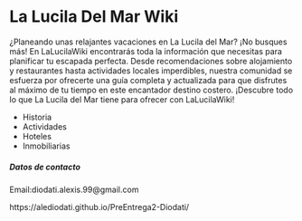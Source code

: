 <h1>La Lucila Del Mar Wiki</h1>
<p>¿Planeando unas relajantes vacaciones en La Lucila del Mar? ¡No busques más! En LaLucilaWiki encontrarás toda la información que necesitas para planificar tu escapada perfecta. Desde recomendaciones sobre alojamiento y restaurantes hasta actividades locales imperdibles, nuestra comunidad se esfuerza por ofrecerte una guía completa y actualizada para que disfrutes al máximo de tu tiempo en este encantador destino costero. ¡Descubre todo lo que La Lucila del Mar tiene para ofrecer con LaLucilaWiki!</p>
<ul>
<li>Historia</li>
<li>Actividades</li>
<li>Hoteles</li>
<li>Inmobiliarias</li>
</ul>
<h5>Datos de contacto</h5>
<p>Email:diodati.alexis.99@gmail.com</p>
<p>https://alediodati.github.io/PreEntrega2-Diodati/</p>
